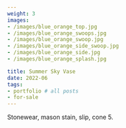 ```yaml
---
weight: 3
images:
- /images/blue_orange_top.jpg
- /images/blue_orange_swoops.jpg
- /images/blue_orange_swoop.jpg
- /images/blue_orange_side_swoop.jpg
- /images/blue_orange_side.jpg
- /images/blue_orange_splash.jpg

title: Summer Sky Vase
date: 2022-06
tags:
- portfolio # all posts
- for-sale
---
```


Stonewear, mason stain, slip, cone 5. 
